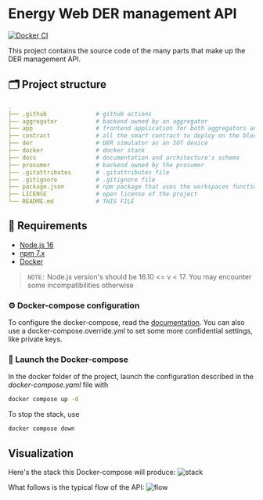 # Energy Web DER management API

[![Docker CI](https://github.com/TendTo/EW-DER-API/actions/workflows/docker.yml/badge.svg?branch=master)](https://github.com/TendTo/EW-DER-API/actions/workflows/docker.yml)

This project contains the source code of the many parts that make up the DER management API.

## 🗂 Project structure

```yaml
.
├── .github              # github actions
├── aggregator           # backend owned by an aggregator
├── app                  # frontend application for both aggregators and common users
├── contract             # all the smart contract to deploy on the blockchain
├── der                  # DER simulator as an IOT device
├── docker               # docker stack
├── docs                 # documentation and architecture's schema
├── prosumer             # backend owned by the prosumer
├── .gitattributes       # .gitattributes file
├── .gitignore           # .gitignore file
├── package.json         # npm package that uses the workspaces functionalities of npm >=7
├── LICENSE              # open license of the project
└── README.md            # THIS FILE
```

## 🧾 Requirements

- [Node.js 16](https://nodejs.org/en/)
- [npm 7.x](https://www.npmjs.com/)
- [Docker](https://hub.docker.com/search/?type=edition&offering=community)

> `NOTE:` Node.js version's should be 16.10 <= v < 17. You may encounter some incompatibilities otherwise

### ⚙️ Docker-compose configuration

To configure the docker-compose, read the [documentation](./docker/README.md).
You can also use a docker-compose.override.yml to set some more confidential settings, like private keys.

### 🐳 Launch the Docker-compose

In the docker folder of the project, launch the configuration described in the _docker-compose.yaml_ file with

```bash
docker compose up -d
```

To stop the stack, use

```bash
docker compose down
```

## Visualization

Here's the stack this Docker-compose will produce:
![stack](http://www.plantuml.com/plantuml/proxy?cache=no&src=https://raw.githubusercontent.com/TendTo/EW-DER-API/master/docs/docker-compose-stack.puml)

What follows is the typical flow of the API:
![flow](http://www.plantuml.com/plantuml/proxy?cache=no&src=https://raw.githubusercontent.com/TendTo/EW-DER-API/master/docs/api-sequence.puml)
